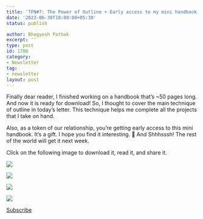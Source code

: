 ```yaml
---
title: 'TFN#7: The Power of Outline + Early access to my mini handbook!'
date: '2023-06-30T10:00:00+05:30'
status: publish

author: Bhagyesh Pathak
excerpt: ''
type: post
id: 1786
category:
- Newsletter
tag:
- newsletter
layout: post
---
```


Finally dear reader, I finished working on a handbook that’s ~50 pages long. And now it is ready for download! So, I thought to cover the main technique of outline in today’s letter. This technique helps me complete all the projects that I take on hand.

Also, as a token of our relationship, you’re getting early access to this mini handbook. It’s a gift. I hope you find it interesting. 🤫 And Shhhsssh! The rest of the world will get it next week.

Click on the following image to download it, read it, and share it.

[![](https://i0.wp.com/bhagyeshpathak.com/wp-content/uploads/2023/06/The-Insiders-Notes-on-Data-System-Design_mockup-Bhagyesh-Pathak.png?resize=560%2C469&ssl=1)](get.bhagyeshpathak.com/datasystem)

![](https://i0.wp.com/bhagyeshpathak.com/wp-content/uploads/2023/06/pexels-anete-lusina-4792491-Copy.png?resize=420%2C280&ssl=1)

![](https://i0.wp.com/bhagyeshpathak.com/wp-content/uploads/2023/06/Outline-1.jpg?resize=474%2C134&ssl=1)

![](https://i0.wp.com/bhagyeshpathak.com/wp-content/uploads/2023/06/Outline-2.jpg?resize=373%2C223&ssl=1)

[Subscribe](https://sisyphus-notes.ck.page/8a143eebbc)